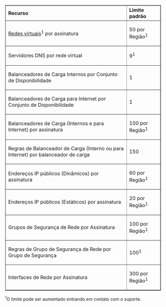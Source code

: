 <table cellspacing="0" border="1">
<tr>
   <th align="left" valign="middle">Recurso</th>
   <th align="left" valign="middle">Limite padrão</th>
</tr>
<tr>
   <td valign="middle"><p><a href="http://msdn.microsoft.com/library/azure/jj156007.aspx">Redes virtuais</a><sup>1</sup> por assinatura</p></td>
   <td valign="middle"><p>50 por Região<sup>1</sup></p></td>
</tr>
<tr>
   <td valign="middle"><p>Servidores DNS por rede virtual</p></td>
   <td valign="middle"><p>9<sup>1</sup></p></td>
</tr>
<tr>
   <td valign="middle"><p>Balanceadores de Carga Internos por Conjunto de Disponibilidade</p></td>
   <td valign="middle"><p>1</p></td>
</tr>
<tr>
   <td valign="middle"><p>Balanceadores de Carga para Internet por Conjunto de Disponibilidade</p></td>
   <td valign="middle"><p>1</p></td>
</tr>
<tr>
   <td valign="middle"><p>Balanceadores de Carga (Internos e para Internet) por assinatura</p></td>
   <td valign="middle"><p>100 por Região<sup>1</sup></p></td>
</tr>
<tr>
   <td valign="middle"><p>Regras de Balanceador de Carga  (Interno ou para Internet) por balanceador de carga</p></td>
   <td valign="middle"><p>150</p></td>
</tr>
<tr>
   <td valign="middle"><p>Endereços IP públicos (Dinâmicos) por assinatura</p></td>
   <td valign="middle"><p>60 por Região<sup>1</sup></p></td>
</tr>
<tr>
   <td valign="middle"><p>Endereços IP públicos (Estáticos) por assinatura</p></td>
   <td valign="middle"><p>20 por Região<sup>1</sup></p></td>
</tr>
<tr>
   <td valign="middle"><p>Grupos de Segurança de Rede por Assinatura</p></td>
   <td valign="middle"><p>100 por Região<sup>1</sup></p></td>
</tr>
<tr>
   <td valign="middle"><p>Regras de Grupo de Segurança de Rede por Grupo de Segurança</p></td>
   <td valign="middle"><p>100<sup>1</sup></p></td>
</tr>
<tr>
   <td valign="middle"><p>Interfaces de Rede por Assinatura</p></td>
   <td valign="middle"><p>300 por Região<sup>1</sup></p></td>
</tr>
</table>

<sup>1</sup>O limite pode ser aumentado entrando em contato com o suporte.

<!---HONumber=August15_HO6-->